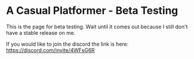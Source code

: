 # A Casual Platformer - Beta Testing
This is the page for beta testing. Wait until it comes out because I still don't have a stable release on me.

If you would like to join the discord the link is here: https://discord.com/invite/4WFsG6R
